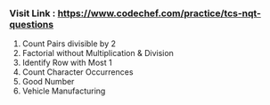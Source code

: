 ### Visit Link : https://www.codechef.com/practice/tcs-nqt-questions

1. Count Pairs divisible by 2
2. Factorial without Multiplication & Division
3. Identify Row with Most 1
4. Count Character Occurrences
5. Good Number
6. Vehicle Manufacturing
